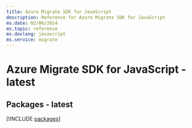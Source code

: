 ```yaml
---
title: Azure Migrate SDK for JavaScript
description: Reference for Azure Migrate SDK for JavaScript
ms.date: 02/06/2024
ms.topic: reference
ms.devlang: javascript
ms.service: migrate
---
```

# Azure Migrate SDK for JavaScript - latest
## Packages - latest
[!INCLUDE [packages](migrate-index.md)]